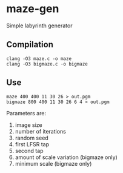 # maze-gen
Simple labyrinth generator

## Compilation

	clang -O3 maze.c -o maze
	clang -O3 bigmaze.c -o bigmaze

## Use

    maze 400 400 11 30 26 > out.pgm
    bigmaze 800 400 11 30 26 6 4 > out.pgm

Parameters are:
1. image size
1. number of iterations
1. random seed
1. first LFSR tap
1. second tap
1. amount of scale variation (bigmaze only)
1. minimum scale (bigmaze only)
